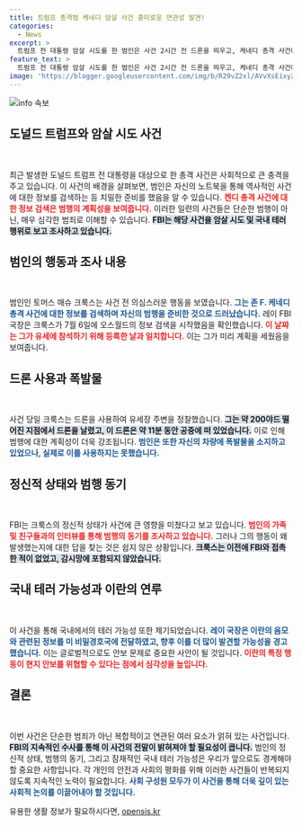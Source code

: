 ```yaml
---
title: 트럼프 총격범 케네디 암살 사건 흥미로운 연관성 발견!
categories:
  - News
excerpt: >
  트럼프 전 대통령 암살 시도를 한 범인은 사건 2시간 전 드론을 띄우고, 케네디 총격 사건에 대한 검색을 해 범행의 치밀함을 드러냈다. FBI는 그의 독단적 행동 이면에 숨겨진 동기를 찾기 위해 수사를 심화하고 있다.
feature_text: >
  트럼프 전 대통령 암살 시도를 한 범인은 사건 2시간 전 드론을 띄우고, 케네디 총격 사건에 대한 검색을 해 범행의 치밀함을 드러냈다. FBI는 그의 독단적 행동 이면에 숨겨진 동기를 찾기 위해 수사를 심화하고 있다.
image: 'https://blogger.googleusercontent.com/img/b/R29vZ2xl/AVvXsEixyZcFfHzMRdzZMjFBmAUKJYCLCGyLL1o632UiGVXcaFdKo_bkvkuCioo0uUKlGfBVcT3P84aROyZIXSBEx3Aw5nCQ3pTgDom1WDC4m8eifvWiAmWEEVb4x6G_l8C0QH225ldMjyaFvpxGEBGNO37VmDTDMHGhJPq73UglMfDca1-0aw/s1600/blogspot.png'
---
```


<p><img src="https://blogger.googleusercontent.com/img/b/R29vZ2xl/AVvXsEixyZcFfHzMRdzZMjFBmAUKJYCLCGyLL1o632UiGVXcaFdKo_bkvkuCioo0uUKlGfBVcT3P84aROyZIXSBEx3Aw5nCQ3pTgDom1WDC4m8eifvWiAmWEEVb4x6G_l8C0QH225ldMjyaFvpxGEBGNO37VmDTDMHGhJPq73UglMfDca1-0aw/s1600/blogspot.png" alt="info 속보" /></p>

<h2 data-ke-size="size26">도널드 트럼프와 암살 시도 사건</h2>

<p data-ke-size="size16">&nbsp;</p>

<p>최근 발생한 도널드 트럼프 전 대통령을 대상으로 한 총격 사건은 사회적으로 큰 충격을 주고 있습니다. 이 사건의 배경을 살펴보면, 범인은 자신의 노트북을 통해 역사적인 사건에 대한 정보를 검색하는 등 치밀한 준비를 했음을 알 수 있습니다. <b><span style="color: #ee2323;">켄디 총격 사건에 대한 정보 검색은 범행의 계획성을 보여줍니다.</span></b> 이러한 일련의 사건들은 단순한 범행이 아닌, 매우 심각한 범죄로 이해할 수 있습니다. <b><span style="background-color: #21538527;">FBI는 해당 사건을 암살 시도 및 국내 테러 행위로 보고 조사하고 있습니다.</span></b> </p>

<h2 data-ke-size="size26">범인의 행동과 조사 내용</h2>

<p data-ke-size="size16">&nbsp;</p>

<p>범인인 토머스 매슈 크룩스는 사건 전 의심스러운 행동을 보였습니다. <b><span style="color: #1a5490;">그는 존 F. 케네디 총격 사건에 대한 정보를 검색하며 자신의 범행을 준비한 것으로 드러났습니다.</span></b> 레이 FBI 국장은 크룩스가 7월 6일에 오스월드의 정보 검색을 시작했음을 확인했습니다. <b><span style="color: #ee2323;">이 날짜는 그가 유세에 참석하기 위해 등록한 날과 일치합니다.</span></b> 이는 그가 미리 계획을 세웠음을 보여줍니다.</p>

<h2 data-ke-size="size26">드론 사용과 폭발물</h2>

<p data-ke-size="size16">&nbsp;</p>

<p>사건 당일 크룩스는 드론을 사용하여 유세장 주변을 정찰했습니다. <b><span style="background-color: #21538527;">그는 약 200야드 떨어진 지점에서 드론을 날렸고, 이 드론은 약 11분 동안 공중에 떠 있었습니다.</span></b> 이로 인해 범행에 대한 계획성이 더욱 강조됩니다. <b><span style="color: #1a5490;">범인은 또한 자신의 차량에 폭발물을 소지하고 있었으나, 실제로 이를 사용하지는 못했습니다.</span></b></p>

<h2 data-ke-size="size26">정신적 상태와 범행 동기</h2>

<p data-ke-size="size16">&nbsp;</p>

<p>FBI는 크룩스의 정신적 상태가 사건에 큰 영향을 미쳤다고 보고 있습니다. <b><span style="color: #ee2323;">범인의 가족 및 친구들과의 인터뷰를 통해 범행의 동기를 조사하고 있습니다.</span></b> 그러나 그의 행동이 왜 발생했는지에 대한 답을 찾는 것은 쉽지 않은 상황입니다. <b><span style="background-color: #21538527;">크룩스는 이전에 FBI와 접촉한 적이 없었고, 감시망에 포함되지 않았습니다.</span></b></p>

<h2 data-ke-size="size26">국내 테러 가능성과 이란의 연루</h2>

<p data-ke-size="size16">&nbsp;</p>

<p>이 사건을 통해 국내에서의 테러 가능성 또한 제기되었습니다. <b><span style="color: #1a5490;">레이 국장은 이란의 음모와 관련된 정보를 미 비밀경호국에 전달하였고, 향후 이를 더 많이 발견할 가능성을 경고했습니다.</span></b> 이는 글로벌적으로도 안보 문제로 중요한 사안이 될 것입니다. <b><span style="color: #ee2323;">이란의 특정 행동이 현지 안보를 위협할 수 있다는 점에서 심각성을 높입니다.</span></b></p>

<h2 data-ke-size="size26">결론</h2>

<p data-ke-size="size16">&nbsp;</p>

<p>이번 사건은 단순한 범죄가 아닌 복합적이고 연관된 여러 요소가 얽혀 있는 사건입니다. <b><span style="background-color: #21538527;">FBI의 지속적인 수사를 통해 이 사건의 전말이 밝혀져야 할 필요성이 큽니다.</span></b> 범인의 정신적 상태, 범행의 동기, 그리고 잠재적인 국내 테러 가능성은 우리가 앞으로도 경계해야 할 중요한 사항입니다. 각 개인의 안전과 사회의 평화를 위해 이러한 사건들이 반복되지 않도록 지속적인 노력이 필요합니다. <b><span style="color: #1a5490;">사회 구성원 모두가 이 사건을 통해 더욱 깊이 있는 사회적 논의를 이끌어내야 할 것입니다.</span></b></p>
유용한 생활 정보가 필요하시다면, <a href="https://opensis.kr" rel="dofollow">opensis.kr</a>


